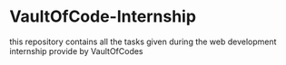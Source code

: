 # VaultOfCode-Internship
this repository contains all the tasks given during the web development internship provide by VaultOfCodes
